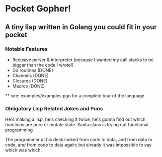 
# Pocket Gopher!
## A tiny lisp written in Golang you could fit in your pocket

### Notable Features
- Recusive parser & interpreter (because I wanted my call stacks to be bigger than the code I wrote!)
- Go routines (DONE)
- Channels    (DONE)
- Closures    (DONE)
- Macros      (DONE)

** see: examples/examples.pgo for a complete tour of the language

### Obligatory Lisp Related Jokes and Puns
He's making a lisp,
he's checking it twice,
he's gonna find out which functions are pure or mutate state.
Santa claus is trying out functional programming

The programmer at his desk looked from code to data, and from data to code, and from code to data again; but already it was impossible to say which was which.

